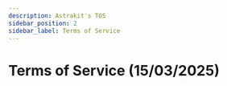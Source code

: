 ```yaml
---
description: Astrakit's TOS
sidebar_position: 2
sidebar_label: Terms of Service
---
```

# Terms of Service (15/03/2025)
